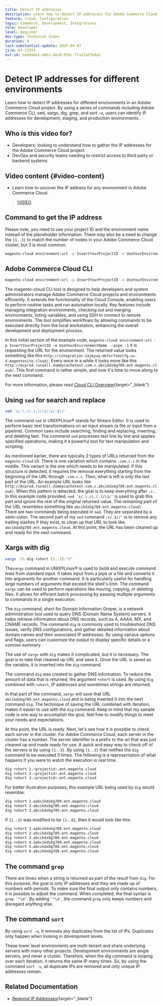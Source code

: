 ```yaml
---
title: Detect IP addresses
description: Learn how to detect IP addresses for Adobe Commerce Cloud environments to enhance security and streamline server communication
feature: Cloud, Configuration
topic: Commerce, Development, Integrations
role: Developer
level: Beginner
doc-type: Technical Video
duration: 0
last-substantial-update: 2025-04-07
jira: KT-17553
exl-id: beb0a6e1-e6b1-4ec0-976c-77a22a27e8a2
---
```

# Detect IP addresses for different environments

Learn how to detect IP addresses for different environments in an Adobe Commerce Cloud project. By using a series of commands including Adobe Commerce CLI, sed, xargs, dig, grep, and sort -u, users can identify IP addresses for development, staging, and production environments.

## Who is this video for?

* Developers: looking to understand how to gather the IP addresses for the Adobe Commerce Cloud project.
* DevOps and security teams needing to restrict access to third party or backend systems 

## Video content {#video-content}

* Learn how to uncover the IP address for any environment in Adobe Commerce Cloud.

>[!VIDEO](https://video.tv.adobe.com/v/3457493/?learn=on)

## Command to get the IP address

Please note, you need to use your project ID and the environment name instead of the placeholder information.  There may also be a need to change the `{1..3}` to match the number of nodes in your Adobe Commerce Cloud cluster, but 3 is most common.

```bash
magento-cloud environment:url -p InsertYourProjectID -e UseYourEnvironmentName --pipe -1 | sed 's/.\.c\.(.)/\1/;s/.$//' | xargs -I% dig +short {1..3}."%" | grep '^\d' | sort -u
```

## Adobe Commerce Cloud CLI

```bash
magento-cloud environment:url -p InsertYourProjectID -e UseYourEnvironmentName --pipe -1
```

The magento-cloud CLI tool is designed to help developers and system administrators manage Adobe Commerce Cloud projects and environments efficiently. It extends the functionality of the Cloud Console, enabling users to perform routine tasks and run automation locally. Key features include managing integration environments, checking out and merging environments, listing variables, and using SSH to connect to remote environments. The tool simplifies workflows by allowing commands to be executed directly from the local workstation, enhancing the overall development and deployment process.

In this initial section of the example code, `magento-cloud environment:url -p InsertYourProjectID -e UseYourEnvironmentName --pipe -1` it is requesting the URL for the environment. The returned value looks something like this `http://integration-1ajmyuq-mk7xr7zmslfg.us-4.magentosite.cloud/`. Every once in a while it looks more like this `http://mcprod.russell.dummycachetest.com.c.abcikdxbg789.ent.magento.cloud/`.  This first command is rather simple, and now it's time to move along to the next command.

For more information, please read [Cloud CLI Overview](https://experienceleague.adobe.com/en/docs/commerce-on-cloud/user-guide/dev-tools/cloud-cli/cloud-cli-overview){target="_blank"}

## Using `sed` for search and replace

```bash
sed 's/.\.c\.(.)/\1/;s/.$//'
```

The command `sed` in UNIX&reg;Linux&reg; stands for Stream Editor. It is used to perform basic text transformations on an input stream (a file or input from a pipeline). Common uses include searching, finding and replacing, inserting, and deleting text. The command `sed` processes text line by line and applies specified operations, making it a powerful tool for text manipulation and scripting.

As mentioned earlier, there are typically 2 types of URLs returned from the `magento-cloud` cli. There is one variation which contains `.com.c.c` in the middle. This variant is the one which needs to be manipulated. If this structure is detected, it requires the removal everything starting from the beginning of the URL through `.com.c.c`.  Then, what is left is only the last part of the URL. An example URL looks like `http://mcprod.russell.dummycachetest.com.c.abcikdxbg789.ent.magento.cloud/`.  When this pattern is detected, the goal is to keep everything after `.c.`.  In this example code provided, `sed 's/.\.c\.(.)/\1/'` is used to grab this part and ignore the rest of the original returned value. The remaining part of the URL resembles something like `abcikdxbg789.ent.magento.cloud/`.  
There are two commands being executed in `sed`. They are separated by a semi-colon. The second part of my `sed` command `;s/.$//'` is to remove any trailing slashes if they exist, to clean up that URL to look like `abcikdxbg789.ent.magento.cloud`.  At this point, the URL has been cleaned up and ready for the next command.

## Xargs with dig

```bash
xargs -I% dig +short {1..3}."%"
```

The`xargs` command in UNIX&reg;Linux&reg; is used to build and execute command lines from standard input. It takes input from a pipe or a file and converts it into arguments for another command. It is particularly useful for handling large numbers of arguments that exceed the shell's limit. The command `xargs` can be used to perform operations like moving, copying, or deleting files. It allows for efficient batch processing by passing multiple arguments to commands in a single execution.

The `dig` command, short for Domain Information Groper, is a network administration tool used to query DNS (Domain Name System) servers. It helps retrieve information about DNS records, such as A, AAAA, MX, and CNAME records. The command `dig` is commonly used to troubleshoot DNS issues, verify DNS configurations, and gather detailed information about domain names and their associated IP addresses. By using various options and flags, users can customize the output to display specific details or a concise summary.

The use of `xargs` with `dig` makes it complicated, but it is necessary. The goal is to take that cleaned up URL and save it.  Once the URL is saved as the variable, it is inserted into the `dig` command.  

The command `dig` was created to gather DNS information. To reduce the amount of data that is returned, the argument `+short` is used. By using `dig` combined with `+short`, IP addresses and sometimes strings are returned.

In that part of the command, `xargs` will save that URL `abcikdxbg789.ent.magento.cloud` and is being inserted it into the next command `dig`. The technique of saving the URL combined with iteration, makes it easier to use with the `dig` command. Keep in mind that my sample code is one way to accomplish the goal, feel free to modify things to meet your needs and expectations.

At this point, the URL is ready. Next, let's see how it is possible to check each server in the cluster. For Adobe Commerce Cloud, each server in the cluster has a number. The server identifier is a prefix to the url that was just cleaned up and made ready for use. A quick and easy way to check off of the servers is by using `{1..3}`. By using `{1..3}` that notifies the `dig` command to be executed 3 times. The following is a representation of what happens if you were to watch the execution in real time.

```bash
dig +short 1.<projectid>.ent.magento.cloud
dig +short 2.<projectid>.ent.magento.cloud
dig +short 3.<projectid>.ent.magento.cloud
```

For better illustration purposes, this example URL being used by `dig` would resemble:

```bash
dig +short 1.aabcikdxbg789.ent.magento.cloud
dig +short 2.abcikdxbg789.ent.magento.cloud
dig +short 3.abcikdxbg789.ent.magento.cloud
```

If `{1..3}` was modified to be `{1..6}`, then it would look like this:

```bash
dig +short 1.aabcikdxbg789.ent.magento.cloud
dig +short 2.abcikdxbg789.ent.magento.cloud
dig +short 3.abcikdxbg789.ent.magento.cloud
dig +short 4.aabcikdxbg789.ent.magento.cloud
dig +short 5.abcikdxbg789.ent.magento.cloud
dig +short 6.abcikdxbg789.ent.magento.cloud
```

## The command `grep`

There are times when a string is returned as part of the result from `dig`. For this purpose, the goal is only IP addresses and they are made up of numbers with periods. To make sure the final output only contains numbers, it is possible to adjust the command. When completed, the final syntax is ` grep '^\d'`.  By adding `'^\d'`, the command `grep` only keeps numbers and disregard anything else. 

## The command `sort`

By using `sort -u`, it removes any duplicates from the list of IPs. Duplicates only happen when looking in development levels. 

These lower level environments are multi-tenant and share underlying servers with many other projects. Development environments are single servers, and never a cluster. Therefore, when the dig command is looping over each iteration, it returns the same IP many times. So, by using the command `sort -u`, all duplicate IPs are removed and only unique IP addresses remain. 



## Related Documentation

* [Regional IP Addresses](https://experienceleague.adobe.com/en/docs/commerce-on-cloud/user-guide/project/regional-ip-addresses|https://experienceleague.adobe.com/en/docs/commerce-on-cloud/user-guide/project/regional-ip-addresses){target="_blank"}
